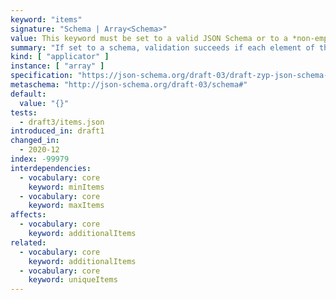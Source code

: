 ```yaml
---
keyword: "items"
signature: "Schema | Array<Schema>"
value: This keyword must be set to a valid JSON Schema or to a *non-empty* array, where each item is a valid JSON Schema
summary: "If set to a schema, validation succeeds if each element of the instance validates against it. If set to an array, validation succeeds if each element of the instance validates against the schema at the same position, if any."
kind: [ "applicator" ]
instance: [ "array" ]
specification: "https://json-schema.org/draft-03/draft-zyp-json-schema-03.pdf#5.5"
metaschema: "http://json-schema.org/draft-03/schema#"
default:
  value: "{}"
tests:
  - draft3/items.json
introduced_in: draft1
changed_in:
  - 2020-12
index: -99979
interdependencies:
  - vocabulary: core
    keyword: minItems
  - vocabulary: core
    keyword: maxItems
affects:
  - vocabulary: core
    keyword: additionalItems
related:
  - vocabulary: core
    keyword: additionalItems
  - vocabulary: core
    keyword: uniqueItems
---
```

